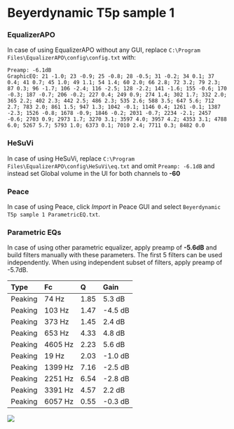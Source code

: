 # Beyerdynamic T5p sample 1

### EqualizerAPO
In case of using EqualizerAPO without any GUI, replace `C:\Program Files\EqualizerAPO\config\config.txt`
with:
```
Preamp: -6.1dB
GraphicEQ: 21 -1.0; 23 -0.9; 25 -0.8; 28 -0.5; 31 -0.2; 34 0.1; 37 0.4; 41 0.7; 45 1.0; 49 1.1; 54 1.4; 60 2.0; 66 2.8; 72 3.2; 79 2.3; 87 0.3; 96 -1.7; 106 -2.4; 116 -2.5; 128 -2.2; 141 -1.6; 155 -0.6; 170 -0.3; 187 -0.7; 206 -0.2; 227 0.4; 249 0.9; 274 1.4; 302 1.7; 332 2.0; 365 2.2; 402 2.3; 442 2.5; 486 2.3; 535 2.6; 588 3.5; 647 5.6; 712 2.7; 783 2.0; 861 1.5; 947 1.3; 1042 -0.1; 1146 0.4; 1261 -0.1; 1387 -2.3; 1526 -0.8; 1678 -0.9; 1846 -0.2; 2031 -0.7; 2234 -2.1; 2457 -0.6; 2703 0.9; 2973 1.7; 3270 3.1; 3597 4.0; 3957 4.2; 4353 3.1; 4788 6.0; 5267 5.7; 5793 1.0; 6373 0.1; 7010 2.4; 7711 0.3; 8482 0.0
```

### HeSuVi
In case of using HeSuVi, replace `C:\Program Files\EqualizerAPO\config\HeSuVi\eq.txt` and omit `Preamp:
-6.1dB` and instead set Global volume in the UI for both channels to **-60**

### Peace
In case of using Peace, click *Import* in Peace GUI and select `Beyerdynamic T5p sample 1 ParametricEQ.txt`.

### Parametric EQs
In case of using other parametric equalizer, apply preamp of **-5.6dB** and build filters manually
with these parameters. The first 5 filters can be used independently.
When using independent subset of filters, apply preamp of -5.7dB.

| Type    | Fc      |    Q | Gain    |
|:--------|:--------|:-----|:--------|
| Peaking | 74 Hz   | 1.85 | 5.3 dB  |
| Peaking | 103 Hz  | 1.47 | -4.5 dB |
| Peaking | 373 Hz  | 1.45 | 2.4 dB  |
| Peaking | 653 Hz  | 4.33 | 4.8 dB  |
| Peaking | 4605 Hz | 2.23 | 5.6 dB  |
| Peaking | 19 Hz   | 2.03 | -1.0 dB |
| Peaking | 1399 Hz | 7.16 | -2.5 dB |
| Peaking | 2251 Hz | 6.54 | -2.8 dB |
| Peaking | 3391 Hz | 4.57 | 2.2 dB  |
| Peaking | 6057 Hz | 0.55 | -0.3 dB |

![](https://raw.githubusercontent.com/jaakkopasanen/AutoEq/master/results/innerfidelity/sbaf-serious/Beyerdynamic%20T5p%20sample%201/Beyerdynamic%20T5p%20sample%201.png)
